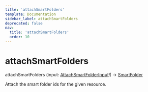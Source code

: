 ```yaml
---
title: 'attachSmartFolders'
template: Documentation
sidebar_label: attachSmartFolders
deprecated: false
nav:
  title: 'attachSmartFolders'
  order: 10
---
```


# attachSmartFolders

<div className="pb-4 font-roboto-slab text-lg"><span className="font-bold">attachSmartFolders</span> <span style={{'fontWeight':400,'fontSize':'0.85em'}}>(input: <a href="/guardrails/docs/reference/graphql/input/AttachSmartFolderInput">AttachSmartFolderInput</a>!) &rarr; <a href="/guardrails/docs/reference/graphql/object/SmartFolder">SmartFolder</a></span>
</div>



Attach the smart folder ids for the given resource.